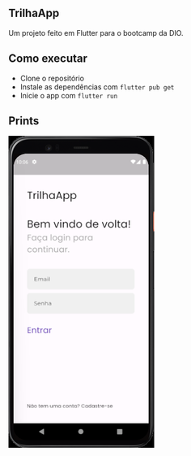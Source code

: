 ## TrilhaApp
Um projeto feito em Flutter para o bootcamp da DIO.

## Como executar
- Clone o repositório
- Instale as dependências com `flutter pub get`
- Inicie o app com `flutter run`

## Prints
![print1](/assets/sshot.png)
